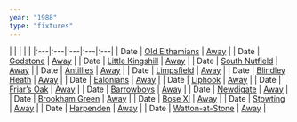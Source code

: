 ```yaml
---
year: "1988"
type: "fixtures"
---
```


|  |  |  |  |
|:---|:---|:---|:---|:---|
| Date | [Old Elthamians](/1988/old-elthamians) | [Away]() |
| Date | [Godstone](/1988/godstone) | [Away]() |
| Date | [Little Kingshill](/1988/little-kingshill) | [Away]() |
| Date | [South Nutfield](/1988/south-nutfield) | [Away]() |
| Date | [Antillies](/1988/antillies) | [Away]() |
| Date | [Limpsfield](/1988/limpsfield) | [Away]() |
| Date | [Blindley Heath](/1988/blindley-heath) | [Away]() |
| Date | [Ealonians](/1988/ealonians) | [Away]() |
| Date | [Liphook](/1988/liphook) | [Away]() |
| Date | [Friar’s Oak](/1988/friars-oak) | [Away]() |
| Date | [Barrowboys](/1988/barrowboys) | [Away]() |
| Date | [Newdigate](/1988/newdigate) | [Away]() |
| Date | [Brookham Green](/1988/brookham-green) | [Away]() |
| Date | [Bose XI](/1988/bose-xi) | [Away]() |
| Date | [Stowting](/1988/stowting) | [Away]() |
| Date | [Harpenden](/1988/harpenden) | [Away]() |
| Date | [Watton-at-Stone](/1988/watton-at-stone) | [Away]() |